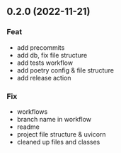 ## 0.2.0 (2022-11-21)

### Feat

- add precommits
- add db, fix file structure
- add tests workflow
- add poetry config & file structure
- add release action

### Fix

- workflows
- branch name in workflow
- readme
- project file structure & uvicorn
- cleaned up files and classes
